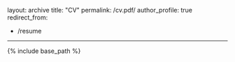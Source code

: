 
layout: archive
title: "CV"
permalink: /cv.pdf/
author_profile: true
redirect_from:
  - /resume
---

{% include base_path %}

